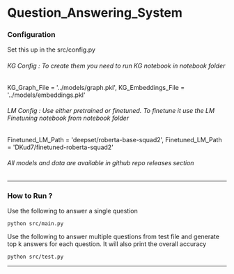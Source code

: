 # Question_Answering_System




### Configuration
Set this up in the src/config.py

###### KG Config : To create them you need to run KG notebook in notebook folder
KG_Graph_File = '../models/graph.pkl',
KG_Embeddings_File = '../models/embeddings.pkl'

###### LM Config : Use either pretrained or finetuned. To finetune it use the LM Finetuning notebook from notebook folder
Finetuned_LM_Path = 'deepset/roberta-base-squad2',
Finetuned_LM_Path = 'DKud7/finetuned-roberta-squad2'

###### All models and data are available in github repo releases section

___

### How to Run ?

Use the following to answer a single question
```
python src/main.py
```

Use the following to answer multiple questions from test file and generate top k answers for each question. 
It will also print the overall accuracy
```
python src/test.py
```

___
